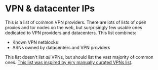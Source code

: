 # VPN & datacenter IPs

This is a list of common VPN providers. There are lots of lists of open proxies and tor nodes on the web, but surprisingly few usable ones dedicated to VPN providers and datacenters. This list combines:

- Known VPN netblocks
- ASNs owned by datacenters and VPN providers

This list doesn't list _all_ VPNs, but should list the vast majority of common ones. [This list was inspired by ejrv manually curated VPNs list](https://github.com/ejrv/VPNs).
